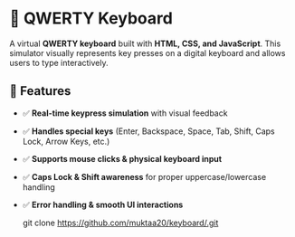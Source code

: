 # 🎹 QWERTY Keyboard

A virtual **QWERTY keyboard** built with **HTML, CSS, and JavaScript**. This simulator visually represents key presses on a digital keyboard and allows users to type interactively.

## 🚀 Features
- ✅ **Real-time keypress simulation** with visual feedback
- ✅ **Handles special keys** (Enter, Backspace, Space, Tab, Shift, Caps Lock, Arrow Keys, etc.)
- ✅ **Supports mouse clicks & physical keyboard input**
- ✅ **Caps Lock & Shift awareness** for proper uppercase/lowercase handling
- ✅ **Error handling & smooth UI interactions**

   git clone https://github.com/muktaa20/keyboard/.git
  
